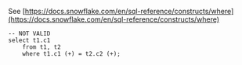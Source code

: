 See [https://docs.snowflake.com/en/sql-reference/constructs/where](https://docs.snowflake.com/en/sql-reference/constructs/where)
```
-- NOT VALID
select t1.c1
    from t1, t2
    where t1.c1 (+) = t2.c2 (+);
```
